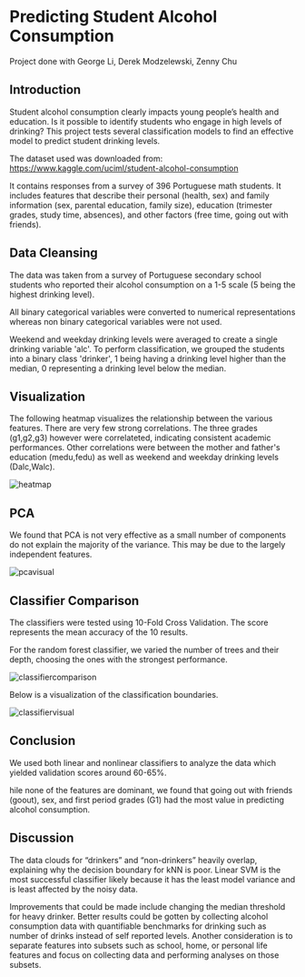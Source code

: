 # Predicting Student Alcohol Consumption
Project done with George Li, Derek Modzelewski, Zenny Chu

## Introduction
Student alcohol consumption clearly impacts young people’s health and education. Is it possible to identify students who engage in high levels of drinking? This project tests several classification models to find an effective model to predict student drinking levels.

The dataset used was downloaded from: https://www.kaggle.com/uciml/student-alcohol-consumption

It contains responses from a survey of 396 Portuguese math students. It includes features that describe their personal (health, sex) and family information (sex, parental education, family size), education (trimester grades, study time, absences), and other factors (free time, going out with friends).
## Data Cleansing
The data was taken from a survey of Portuguese secondary school students who reported their alcohol consumption on a 1-5 scale (5 being the highest drinking level).

All binary categorical variables were converted to numerical representations whereas non binary categorical variables were not used.

Weekend and weekday drinking levels were averaged to create a single drinking variable 'alc'. To perform classification, we grouped the students into a binary class 'drinker', 1 being having a drinking level higher than the median, 0 representing a drinking level below the median.

## Visualization
The following heatmap visualizes the relationship between the various features. There are very few strong correlations. The three grades (g1,g2,g3) however were correlateted, indicating consistent academic performances. Other correlations were between the mother and father's education (medu,fedu) as well as weekend and weekday drinking levels (Dalc,Walc).

![heatmap](https://user-images.githubusercontent.com/36087346/36117937-60725dfe-1009-11e8-81c0-6230fce24bfe.png)

## PCA
We found that PCA is not very effective as a small number of components do not explain the majority of the variance. This may be due to the largely independent features.

![pcavisual](https://user-images.githubusercontent.com/36087346/36120447-39f178a6-1011-11e8-9a05-2c5de8c15753.png)


## Classifier Comparison
The classifiers were tested using 10-Fold Cross Validation. The score represents the mean accuracy of the 10 results.

For the random forest classifier, we varied the number of trees and their depth, choosing the ones with the strongest performance.

![classifiercomparison](https://user-images.githubusercontent.com/36087346/36120217-72fc3bc8-1010-11e8-8d61-aba0aafe90fa.png)

Below is a visualization of the classification boundaries.

![classifiervisual](https://user-images.githubusercontent.com/36087346/36120221-760851f8-1010-11e8-8321-35a9d346f95f.png)
## Conclusion
We used both linear and nonlinear classifiers to analyze the data which yielded validation scores around 60-65%.

hile none of the features are dominant, we found that going out with friends (goout), sex, and first period grades (G1) had the most value in predicting alcohol consumption.
## Discussion

The data clouds for “drinkers” and “non-drinkers” heavily overlap, explaining why the decision boundary for kNN is poor. Linear SVM is the most successful classifier likely because it has the least model variance and is least affected by the noisy data. 

Improvements that could be made include changing the median threshold for heavy drinker. Better results could be gotten by collecting alcohol consumption data with quantifiable benchmarks for drinking such as number of drinks instead of self reported levels. Another consideration is to separate features into subsets such as school, home, or personal life features and focus on collecting data and performing analyses on those subsets.


